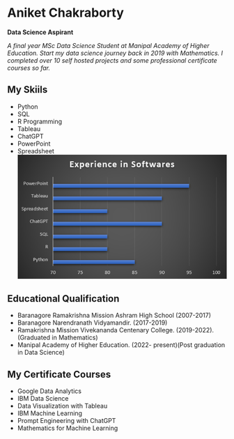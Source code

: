 # Aniket Chakraborty
**Data Science Aspirant**

*A final year MSc Data Science Student at Manipal Academy of Higher Education. Start my data science journey back in 2019 with Mathematics. I completed over 10 self hosted projects and some professional certificate courses so far.*

## My Skiils
* Python
* SQL
* R Programming
* Tableau                  
* ChatGPT
* PowerPoint
* Spreadsheet
![Experience in Softwares](https://github.com/aniket-chakraborty2001/Data_Science_Portfolio/blob/main/Images/exp.png)


## Educational Qualification
* Baranagore Ramakrishna Mission Ashram High School (2007-2017)
* Baranagore Narendranath Vidyamandir. (2017-2019)
* Ramakrishna Mission Vivekananda Centenary College. (2019-2022). (Graduated in Mathematics)
* Manipal Academy of Higher Education. (2022- present)(Post graduation in Data Science)

## My Certificate Courses
* Google Data Analytics
* IBM Data Science
* Data Visualization with Tableau
* IBM Machine Learning
* Prompt Engineering with ChatGPT
* Mathematics for Machine Learning
